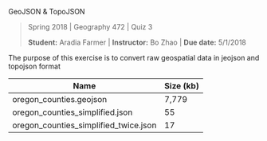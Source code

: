 GeoJSON & TopoJSON

>Spring 2018 | Geography 472 | Quiz 3
>
>**Student:** Aradia Farmer | **Instructor:** Bo Zhao | **Due date:** 5/1/2018

The purpose of this exercise is to convert raw geospatial data in jeojson and topojson format

Name | Size (kb)
--------------------- | ---------------------
oregon_counties.geojson | 7,779
oregon_counties_simplified.json | 55
oregon_counties_simplified_twice.json | 17
